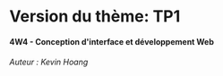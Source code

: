 # Version du thème: TP1
#### 4W4 - Conception d'interface et développement Web
###### Auteur : Kevin Hoang